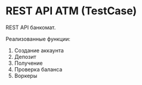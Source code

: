 # REST API ATM (TestCase)
<p>REST API банкомат.</p>
Реализованные функции:
<ol>
  <li>Создание аккаунта</li>
  <li>Депозит</li>
  <li>Получение</li>
  <li>Проверка баланса</li>
  <li>Воркеры</li>
</ol>
